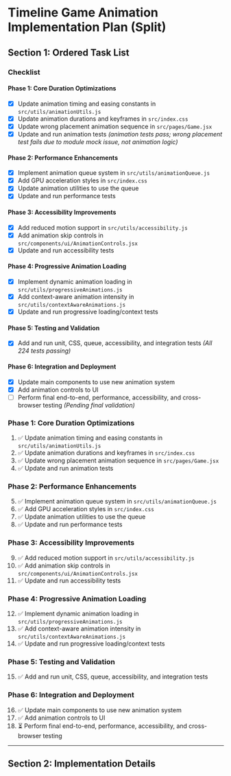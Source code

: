 # Timeline Game Animation Implementation Plan (Split)

## Section 1: Ordered Task List

### Checklist

#### Phase 1: Core Duration Optimizations
- [x] Update animation timing and easing constants in `src/utils/animationUtils.js`
- [x] Update animation durations and keyframes in `src/index.css`
- [x] Update wrong placement animation sequence in `src/pages/Game.jsx`
- [x] Update and run animation tests *(animation tests pass; wrong placement test fails due to module mock issue, not animation logic)*

#### Phase 2: Performance Enhancements
- [x] Implement animation queue system in `src/utils/animationQueue.js`
- [x] Add GPU acceleration styles in `src/index.css`
- [x] Update animation utilities to use the queue
- [x] Update and run performance tests

#### Phase 3: Accessibility Improvements
- [x] Add reduced motion support in `src/utils/accessibility.js`
- [x] Add animation skip controls in `src/components/ui/AnimationControls.jsx`
- [x] Update and run accessibility tests

#### Phase 4: Progressive Animation Loading
- [x] Implement dynamic animation loading in `src/utils/progressiveAnimations.js`
- [x] Add context-aware animation intensity in `src/utils/contextAwareAnimations.js`
- [x] Update and run progressive loading/context tests

#### Phase 5: Testing and Validation
- [x] Add and run unit, CSS, queue, accessibility, and integration tests *(All 224 tests passing)*

#### Phase 6: Integration and Deployment
- [x] Update main components to use new animation system
- [x] Add animation controls to UI
- [ ] Perform final end-to-end, performance, accessibility, and cross-browser testing *(Pending final validation)*

### Phase 1: Core Duration Optimizations
1. ✅ Update animation timing and easing constants in `src/utils/animationUtils.js`
2. ✅ Update animation durations and keyframes in `src/index.css`
3. ✅ Update wrong placement animation sequence in `src/pages/Game.jsx`
4. ✅ Update and run animation tests

### Phase 2: Performance Enhancements
5. ✅ Implement animation queue system in `src/utils/animationQueue.js`
6. ✅ Add GPU acceleration styles in `src/index.css`
7. ✅ Update animation utilities to use the queue
8. ✅ Update and run performance tests

### Phase 3: Accessibility Improvements
9. ✅ Add reduced motion support in `src/utils/accessibility.js`
10. ✅ Add animation skip controls in `src/components/ui/AnimationControls.jsx`
11. ✅ Update and run accessibility tests

### Phase 4: Progressive Animation Loading
12. ✅ Implement dynamic animation loading in `src/utils/progressiveAnimations.js`
13. ✅ Add context-aware animation intensity in `src/utils/contextAwareAnimations.js`
14. ✅ Update and run progressive loading/context tests

### Phase 5: Testing and Validation
15. ✅ Add and run unit, CSS, queue, accessibility, and integration tests

### Phase 6: Integration and Deployment
16. ✅ Update main components to use new animation system
17. ✅ Add animation controls to UI
18. ⏳ Perform final end-to-end, performance, accessibility, and cross-browser testing

---

## Section 2: Implementation Details 